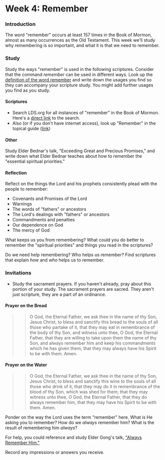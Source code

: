 # Week 4: Remember

### Introduction

The word "remember" occurs at least 157 times in the Book of Mormon, almost as many occurrences as the Old Testament. This week we'll study why remembering is so important, and what it is that we need to remember.

### Study

Study the ways "remember" is used in the following scriptures. Consider that the command _remember_ can be used in different ways. Look up the [definition of the word remember](https://www.merriam-webster.com/dictionary/remember) and write down the usages you find so they can accompany your scripture study. You might add further usages you find as you study.

#### Scriptures

* Search LDS.org for all instances of "remember" in the Book of Mormon. Here's a [direct link](https://www.lds.org/scriptures/search?lang=eng&query=remember&testament=bofm) to the search.
* Also (or if you don't have internet access), look up "Remember" in the topical guide ([link](https://www.lds.org/scriptures/tg/remember?lang=eng))

#### Other

Study Elder Bednar's talk, "Exceeding Great and Precious Promises," and write down what Elder Bednar teaches about how to remember the "essential spiritual priorities."


#### Reflection

Reflect on the things the Lord and his prophets consistently plead with the people to remember:
* Covenants and Promises of the Lord
* Warnings
* The words of "fathers" or ancestors
* The Lord's dealings with "fathers" or ancestors
* Commandments and penalties
* Our dependence on God
* The mercy of God

What keeps us you from remembering? What could you do better to remember the "spiritual priorities" and things you read in the scriptures?

Do we need help remembering? Who helps us remember? Find scriptures that explain _how_ and _who_ helps us to remember.

### Invitations

* Study the sacrament prayers. If you haven't already, pray about this portion of your study. The sacrament prayers are sacred. They aren't just scripture, they are a part of an ordinance.

#### Prayer on the Bread
> > O God, the Eternal Father, we ask thee in the name of thy Son, Jesus Christ, to bless and sanctify this bread to the souls of all those who partake of it, that they may eat in remembrance of the body of thy Son, and witness unto thee, O God, the Eternal Father, that they are willing to take upon them the name of thy Son, and always remember him and keep his commandments which he has given them; that they may always have his Spirit to be with them. Amen.

#### Prayer on the Water
> > O God, the Eternal Father, we ask thee in the name of thy Son, Jesus Christ, to bless and sanctify this wine to the souls of all those who drink of it, that they may do it in remembrance of the blood of thy Son, which was shed for them; that they may witness unto thee, O God, the Eternal Father, that they do always remember him, that they may have his Spirit to be with them. Amen.

Ponder on the way the Lord uses the term "remember" here. What is He asking you to remember? How do we _always_ remember him? What is the result of remembering him _always_?

For help, you could reference and study Elder Gong's talk, ["Always Remember Him."](https://www.lds.org/general-conference/2016/04/always-remember-him?lang=eng)

Record any impressions or answers you receive.
